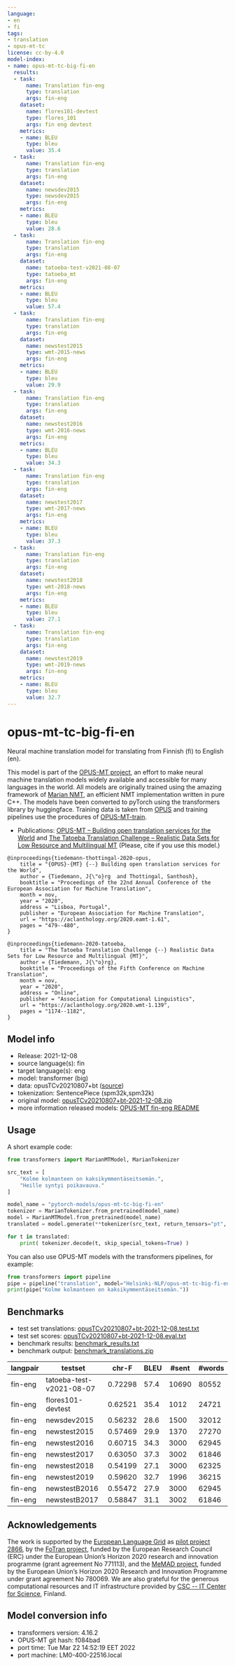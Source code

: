 ```yaml
---
language:
- en
- fi
tags:
- translation
- opus-mt-tc
license: cc-by-4.0
model-index:
- name: opus-mt-tc-big-fi-en
  results:
  - task:
      name: Translation fin-eng
      type: translation
      args: fin-eng
    dataset:
      name: flores101-devtest
      type: flores_101
      args: fin eng devtest
    metrics:
    - name: BLEU
      type: bleu
      value: 35.4
  - task:
      name: Translation fin-eng
      type: translation
      args: fin-eng
    dataset:
      name: newsdev2015
      type: newsdev2015
      args: fin-eng
    metrics:
    - name: BLEU
      type: bleu
      value: 28.6
  - task:
      name: Translation fin-eng
      type: translation
      args: fin-eng
    dataset:
      name: tatoeba-test-v2021-08-07
      type: tatoeba_mt
      args: fin-eng
    metrics:
    - name: BLEU
      type: bleu
      value: 57.4
  - task:
      name: Translation fin-eng
      type: translation
      args: fin-eng
    dataset:
      name: newstest2015
      type: wmt-2015-news
      args: fin-eng
    metrics:
    - name: BLEU
      type: bleu
      value: 29.9
  - task:
      name: Translation fin-eng
      type: translation
      args: fin-eng
    dataset:
      name: newstest2016
      type: wmt-2016-news
      args: fin-eng
    metrics:
    - name: BLEU
      type: bleu
      value: 34.3
  - task:
      name: Translation fin-eng
      type: translation
      args: fin-eng
    dataset:
      name: newstest2017
      type: wmt-2017-news
      args: fin-eng
    metrics:
    - name: BLEU
      type: bleu
      value: 37.3
  - task:
      name: Translation fin-eng
      type: translation
      args: fin-eng
    dataset:
      name: newstest2018
      type: wmt-2018-news
      args: fin-eng
    metrics:
    - name: BLEU
      type: bleu
      value: 27.1
  - task:
      name: Translation fin-eng
      type: translation
      args: fin-eng
    dataset:
      name: newstest2019
      type: wmt-2019-news
      args: fin-eng
    metrics:
    - name: BLEU
      type: bleu
      value: 32.7
---
```

# opus-mt-tc-big-fi-en

Neural machine translation model for translating from Finnish (fi) to English (en).

This model is part of the [OPUS-MT project](https://github.com/Helsinki-NLP/Opus-MT), an effort to make neural machine translation models widely available and accessible for many languages in the world. All models are originally trained using the amazing framework of [Marian NMT](https://marian-nmt.github.io/), an efficient NMT implementation written in pure C++. The models have been converted to pyTorch using the transformers library by huggingface. Training data is taken from [OPUS](https://opus.nlpl.eu/) and training pipelines use the procedures of [OPUS-MT-train](https://github.com/Helsinki-NLP/Opus-MT-train).

* Publications: [OPUS-MT – Building open translation services for the World](https://aclanthology.org/2020.eamt-1.61/) and [The Tatoeba Translation Challenge – Realistic Data Sets for Low Resource and Multilingual MT](https://aclanthology.org/2020.wmt-1.139/) (Please, cite if you use this model.)

```
@inproceedings{tiedemann-thottingal-2020-opus,
    title = "{OPUS}-{MT} {--} Building open translation services for the World",
    author = {Tiedemann, J{\"o}rg  and Thottingal, Santhosh},
    booktitle = "Proceedings of the 22nd Annual Conference of the European Association for Machine Translation",
    month = nov,
    year = "2020",
    address = "Lisboa, Portugal",
    publisher = "European Association for Machine Translation",
    url = "https://aclanthology.org/2020.eamt-1.61",
    pages = "479--480",
}

@inproceedings{tiedemann-2020-tatoeba,
    title = "The Tatoeba Translation Challenge {--} Realistic Data Sets for Low Resource and Multilingual {MT}",
    author = {Tiedemann, J{\"o}rg},
    booktitle = "Proceedings of the Fifth Conference on Machine Translation",
    month = nov,
    year = "2020",
    address = "Online",
    publisher = "Association for Computational Linguistics",
    url = "https://aclanthology.org/2020.wmt-1.139",
    pages = "1174--1182",
}
```

## Model info

* Release: 2021-12-08
* source language(s): fin
* target language(s): eng
* model: transformer (big)
* data: opusTCv20210807+bt ([source](https://github.com/Helsinki-NLP/Tatoeba-Challenge))
* tokenization: SentencePiece (spm32k,spm32k)
* original model: [opusTCv20210807+bt-2021-12-08.zip](https://object.pouta.csc.fi/Tatoeba-MT-models/fin-eng/opusTCv20210807+bt-2021-12-08.zip)
* more information released models: [OPUS-MT fin-eng README](https://github.com/Helsinki-NLP/Tatoeba-Challenge/tree/master/models/fin-eng/README.md)

## Usage

A short example code:

```python
from transformers import MarianMTModel, MarianTokenizer

src_text = [
    "Kolme kolmanteen on kaksikymmentäseitsemän.",
    "Heille syntyi poikavauva."
]

model_name = "pytorch-models/opus-mt-tc-big-fi-en"
tokenizer = MarianTokenizer.from_pretrained(model_name)
model = MarianMTModel.from_pretrained(model_name)
translated = model.generate(**tokenizer(src_text, return_tensors="pt", padding=True))

for t in translated:
    print( tokenizer.decode(t, skip_special_tokens=True) )
```

You can also use OPUS-MT models with the transformers pipelines, for example:

```python
from transformers import pipeline
pipe = pipeline("translation", model="Helsinki-NLP/opus-mt-tc-big-fi-en")
print(pipe("Kolme kolmanteen on kaksikymmentäseitsemän."))
```

## Benchmarks

* test set translations: [opusTCv20210807+bt-2021-12-08.test.txt](https://object.pouta.csc.fi/Tatoeba-MT-models/fin-eng/opusTCv20210807+bt-2021-12-08.test.txt)
* test set scores: [opusTCv20210807+bt-2021-12-08.eval.txt](https://object.pouta.csc.fi/Tatoeba-MT-models/fin-eng/opusTCv20210807+bt-2021-12-08.eval.txt)
* benchmark results: [benchmark_results.txt](benchmark_results.txt)
* benchmark output: [benchmark_translations.zip](benchmark_translations.zip)

| langpair | testset | chr-F | BLEU  | #sent | #words |
|----------|---------|-------|-------|-------|--------|
| fin-eng | tatoeba-test-v2021-08-07 | 0.72298 | 57.4 | 10690 | 80552 |
| fin-eng | flores101-devtest | 0.62521 | 35.4 | 1012 | 24721 |
| fin-eng | newsdev2015 | 0.56232 | 28.6 | 1500 | 32012 |
| fin-eng | newstest2015 | 0.57469 | 29.9 | 1370 | 27270 |
| fin-eng | newstest2016 | 0.60715 | 34.3 | 3000 | 62945 |
| fin-eng | newstest2017 | 0.63050 | 37.3 | 3002 | 61846 |
| fin-eng | newstest2018 | 0.54199 | 27.1 | 3000 | 62325 |
| fin-eng | newstest2019 | 0.59620 | 32.7 | 1996 | 36215 |
| fin-eng | newstestB2016 | 0.55472 | 27.9 | 3000 | 62945 |
| fin-eng | newstestB2017 | 0.58847 | 31.1 | 3002 | 61846 |

## Acknowledgements

The work is supported by the [European Language Grid](https://www.european-language-grid.eu/) as [pilot project 2866](https://live.european-language-grid.eu/catalogue/#/resource/projects/2866), by the [FoTran project](https://www.helsinki.fi/en/researchgroups/natural-language-understanding-with-cross-lingual-grounding), funded by the European Research Council (ERC) under the European Union’s Horizon 2020 research and innovation programme (grant agreement No 771113), and the [MeMAD project](https://memad.eu/), funded by the European Union’s Horizon 2020 Research and Innovation Programme under grant agreement No 780069. We are also grateful for the generous computational resources and IT infrastructure provided by [CSC -- IT Center for Science](https://www.csc.fi/), Finland.

## Model conversion info

* transformers version: 4.16.2
* OPUS-MT git hash: f084bad
* port time: Tue Mar 22 14:52:19 EET 2022
* port machine: LM0-400-22516.local
